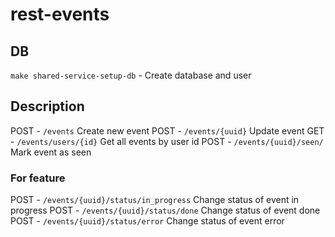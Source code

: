 # rest-events


## DB

`make shared-service-setup-db` - Create database and user


## Description

POST - `/events` Create new event
POST - `/events/{uuid}` Update event
GET - `/events/users/{id}` Get all events by user id
POST - `/events/{uuid}/seen/` Mark event as seen

### For feature 
POST - `/events/{uuid}/status/in_progress` Change status of event in progress
POST - `/events/{uuid}/status/done` Change status of event done
POST - `/events/{uuid}/status/error` Change status of event error
